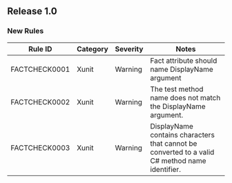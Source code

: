 ## Release 1.0

### New Rules

Rule ID | Category | Severity | Notes
--------|----------|----------|-------
FACTCHECK0001 | Xunit | Warning | Fact attribute should name DisplayName argument
FACTCHECK0002 | Xunit | Warning | The test method name does not match the DisplayName argument.
FACTCHECK0003 | Xunit | Warning | DisplayName contains characters that cannot be converted to a valid C# method name identifier.
